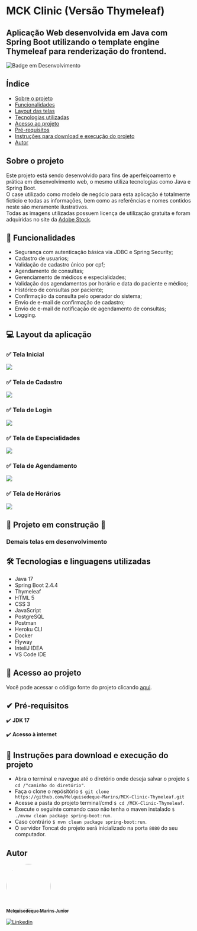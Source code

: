 # MCK Clinic (Versão Thymeleaf)

## Aplicação Web desenvolvida em Java com Spring Boot utilizando o template engine Thymeleaf para renderização do frontend.

![Badge em Desenvolvimento](http://img.shields.io/static/v1?label=STATUS&message=EM%20DESENVOLVIMENTO&color=GREEN&style=for-the-badge)

## Índice
<!--ts-->
* [Sobre o projeto](#Sobre)
* [Funcionalidades](#Funcionalidades)
* [Layout das telas](#Layout)
* [Tecnologias utilizadas](#Tecnologias)
* [Acesso ao projeto](#Acesso_ao_projeto)
* [Pré-requisitos](#Pre-requisitos)
* [Instruções para download e execução do projeto](#Instruções)
* [Autor](#Autor)
<!--te-->

## Sobre o projeto
Este projeto está sendo desenvolvido para fins de aperfeiçoamento e prática em desenvolvimento web, o mesmo utiliza tecnologias como Java e Spring Boot.<br>
O case utilizado como modelo de negócio para esta aplicação é totalmente fictício e todas as informações, bem como as referências e nomes contidos neste são meramente ilustrativos.<br>
Todas as imagens utilizadas possuem licença de utilização gratuita e foram adquiridas no site da [Adobe Stock](https://stock.adobe.com/pt). 

<a id="Funcionalidades"></a>
## 🔨 Funcionalidades
- Segurança com autenticação básica via JDBC e Spring Security;
- Cadastro de usuarios;
- Validação de cadastro único por cpf;
- Agendamento de consultas;
- Gerenciamento de médicos e especialidades;
- Validação dos agendamentos por horário e data do paciente e médico;
- Histórico de consultas por paciente;
- Confirmação da consulta pelo operador do sistema;
- Envio de e-mail de confirmação de cadastro;
- Envio de e-mail de notificação de agendamento de consultas;
- Logging.

<a id="Layout"></a>
## 💻 Layout da aplicação

### ✅ Tela Inicial
![](https://raw.githubusercontent.com/Melquisedeque-Marins/MCK-Clinic-Thymeleaf/main/utils/Home-screen.png)

### ✅ Tela de Cadastro
![](https://raw.githubusercontent.com/Melquisedeque-Marins/MCK-Clinic-Thymeleaf/main/utils/Register-screen.png)

### ✅ Tela de Login
![](https://raw.githubusercontent.com/Melquisedeque-Marins/MCK-Clinic-Thymeleaf/main/utils/Login-screen.png)

### ✅ Tela de Especialidades
![](https://raw.githubusercontent.com/Melquisedeque-Marins/MCK-Clinic-Thymeleaf/main/utils/Expertises-screen.png)

### ✅ Tela de Agendamento
![](https://raw.githubusercontent.com/Melquisedeque-Marins/MCK-Clinic-Thymeleaf/main/utils/schedullings-screen.png)

### ✅ Tela de Horários
![](https://raw.githubusercontent.com/Melquisedeque-Marins/MCK-Clinic-Thymeleaf/main/utils/schedules-screen.png)



## 🚧 Projeto em construção 🚧
### Demais telas em desenvolvimento 
<a id="Tecnologias"></a>
## 🛠️️ Tecnologias e linguagens utilizadas

- Java 17
- Spring Boot 2.4.4
- Thymeleaf
- HTML 5
- CSS 3
- JavaScript
- PostgreSQL
- Postman
- Heroku CLI
- Docker
- Flyway
- InteliJ IDEA
- VS Code IDE

<a id="Acesso_ao_projeto"></a>
## 📁 Acesso ao projeto

Você pode acessar o código fonte do projeto clicando [aqui](https://github.com/Melquisedeque-Marins/MCK-Clinic-Thymeleaf/tree/main/src).

<a id="Pre-requisitos"></a>
## ✔ Pré-requisitos

✔️ **JDK 17**

✔️ **Acesso à internet**

<a id="Instruções"></a>
## 🎲️ Instruções para download e execução do projeto

- Abra o terminal e navegue até o diretório onde deseja salvar o projeto
  ``$ cd /"caminho do diretório"``.
- Faça o clone o repósitório
  ``$ git clone https://github.com/Melquisedeque-Marins/MCK-Clinic-Thymeleaf.git``
- Acesse a pasta do projeto terminal/cmd
  ``$ cd /MCK-Clinic-Thymeleaf``.
- Execute o seguinte comando caso não tenha o maven instalado
  ``$ ./mvnw clean package spring-boot:run``.
- Caso contrário
  ``$ mvn clean package spring-boot:run``.
- O servidor Toncat do projeto será inicializado na porta
  ``8080``
  do seu computador.


<a id="Autor"></a>
## Autor
<a href="https://github.com/Melquisedeque-Marins">
 <img style="border-radius: 50%;" src="https://avatars.githubusercontent.com/u/93653645?v=4" width="120px;" alt=""/>
<br />
 <sub><b>Melquisedeque Marins Junior</b></sub></a> <a href="https://www.linkedin.com/in/melquisedeque-marins-junior-324291230"></a>

[![Linkedin](https://img.shields.io/badge/LinkedIn-0077B5?style=for-the-badge&logo=linkedin&logoColor=white)](https://www.linkedin.com/in/melquisedeque-marins-junior-324291230)
